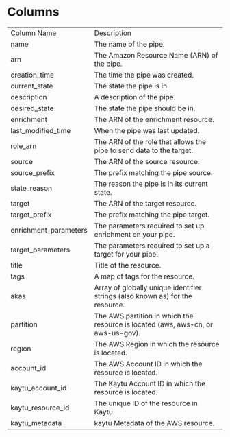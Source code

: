 # Columns  

<table>
	<tr><td>Column Name</td><td>Description</td></tr>
	<tr><td>name</td><td>The name of the pipe.</td></tr>
	<tr><td>arn</td><td>The Amazon Resource Name (ARN) of the pipe.</td></tr>
	<tr><td>creation_time</td><td>The time the pipe was created.</td></tr>
	<tr><td>current_state</td><td>The state the pipe is in.</td></tr>
	<tr><td>description</td><td>A description of the pipe.</td></tr>
	<tr><td>desired_state</td><td>The state the pipe should be in.</td></tr>
	<tr><td>enrichment</td><td>The ARN of the enrichment resource.</td></tr>
	<tr><td>last_modified_time</td><td>When the pipe was last updated.</td></tr>
	<tr><td>role_arn</td><td>The ARN of the role that allows the pipe to send data to the target.</td></tr>
	<tr><td>source</td><td>The ARN of the source resource.</td></tr>
	<tr><td>source_prefix</td><td>The prefix matching the pipe source.</td></tr>
	<tr><td>state_reason</td><td>The reason the pipe is in its current state.</td></tr>
	<tr><td>target</td><td>The ARN of the target resource.</td></tr>
	<tr><td>target_prefix</td><td>The prefix matching the pipe target.</td></tr>
	<tr><td>enrichment_parameters</td><td>The parameters required to set up enrichment on your pipe.</td></tr>
	<tr><td>target_parameters</td><td>The parameters required to set up a target for your pipe.</td></tr>
	<tr><td>title</td><td>Title of the resource.</td></tr>
	<tr><td>tags</td><td>A map of tags for the resource.</td></tr>
	<tr><td>akas</td><td>Array of globally unique identifier strings (also known as) for the resource.</td></tr>
	<tr><td>partition</td><td>The AWS partition in which the resource is located (aws, aws-cn, or aws-us-gov).</td></tr>
	<tr><td>region</td><td>The AWS Region in which the resource is located.</td></tr>
	<tr><td>account_id</td><td>The AWS Account ID in which the resource is located.</td></tr>
	<tr><td>kaytu_account_id</td><td>The Kaytu Account ID in which the resource is located.</td></tr>
	<tr><td>kaytu_resource_id</td><td>The unique ID of the resource in Kaytu.</td></tr>
	<tr><td>kaytu_metadata</td><td>kaytu Metadata of the AWS resource.</td></tr>
</table>